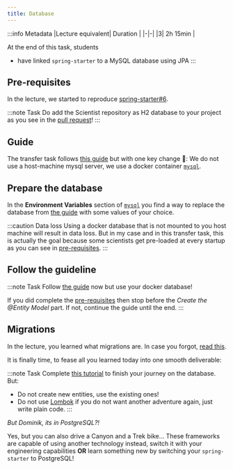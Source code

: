 ```yaml
---
title: Database
---
```


:::info Metadata
|Lecture equivalent| Duration |
|-|-|
|3| 2h 15min |

At the end of this task, students

* have linked `spring-starter` to a MySQL database using JPA
:::

## Pre-requisites
In the lecture, we started to reproduce [spring-starter#6](https://github.com/nds-swe/spring-starter/pull/6).

:::note Task
Do add the Scientist repository as H2 database to your project as you see in the [pull request](https://github.com/nds-swe/spring-starter/pull/6)!
:::

## Guide
The transfer task follows [this guide](https://spring.io/guides/gs/accessing-data-mysql/) but with one key change 🔑: We do not use a host-machine mysql server, we use a docker container [`mysql`](https://hub.docker.com/_/mysql).

## Prepare the database
In the __Environment Variables__ section of [`mysql`](https://hub.docker.com/_/mysql) you find a way to replace the database from [the guide](https://spring.io/guides/gs/accessing-data-mysql/) with some values of your choice.

:::caution Data loss
Using a docker database that is not mounted to you host machine will result in data loss. But in my case and in this transfer task, this is actually the goal because some scientists get pre-loaded at every startup as you can see in [pre-requisites](#pre-requisites).
:::

## Follow the guideline
:::note Task
Follow [the guide](https://spring.io/guides/gs/accessing-data-mysql/) now but use your docker database!

If you did complete the [pre-requisites](#pre-requisites) then stop before the _Create the @Entity Model_ part.
If not, continue the guide until the end.
:::

## Migrations
In the lecture, you learned what migrations are. In case you forgot, [read this](https://www.cloudbees.com/blog/database-migration).

It is finally time, to fease all you learned today into one smooth deliverable:

:::note Task
Complete [this tutorial](https://dzone.com/articles/integrating-spring-data-jpa-postgresql-and-liquiba) to finish your journey on the database. But:

- Do not create new entities, use the existing ones!
- Do not use [Lombok](https://projectlombok.org/) if you do not want another adventure again, just write plain code. 
:::

_But Dominik, its in PostgreSQL?!_

Yes, but you can also drive a Canyon and a Trek bike... These frameworks are capable of using another technology instead, switch it with your engineering capabilities __OR__ learn something new by switching your `spring-starter` to PostgreSQL!

